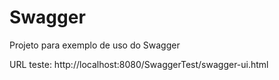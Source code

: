 # Swagger
Projeto para exemplo de uso do Swagger

URL teste: http://localhost:8080/SwaggerTest/swagger-ui.html
